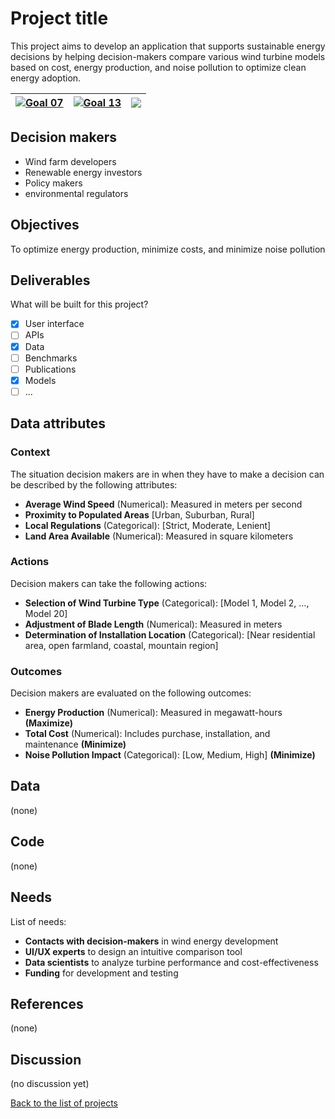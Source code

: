 # Project title

<!-- Describe the project in one sentence, e.g. A project that... -->
This project aims to develop an application that supports sustainable energy decisions by helping decision-makers compare various wind turbine models based on cost, energy production, and noise pollution to optimize clean energy adoption.

<!-- Note: using reference-style links to let Jekyll's relative links
convert them to .html in GitHub pages -->
[goal_07_link]: ../goals/goal_07.md
[goal_13_link]: ../goals/goal_13.md

<!-- Insert SDG Icons and links-->
| [![Goal 07](../images/sdgs/E-WEB-Goal-07.png)][goal_07_link] | [![Goal 13](../images/sdgs/E-WEB-Goal-13.png)][goal_13_link] | ![](../images/sdgs/empty.png) |
|------------------------------------------------------|------------------------------------------------------|-------------------------------|

## Decision makers

<!-- List decision makers that could use this project-->
- Wind farm developers
- Renewable energy investors
- Policy makers
- environmental regulators

## Objectives

<!-- Describe the objectives of the project in one sentence -->
To optimize energy production, minimize costs, and minimize noise pollution

## Deliverables

What will be built for this project?

<!-- Describe the deliverables of the project. For instance: -->
- [x] User interface
- [ ] APIs
- [x] Data
- [ ] Benchmarks
- [ ] Publications
- [x] Models
- [ ] ...

## Data attributes

### Context

<!-- Describe the situation decision makers are in when then have to make a decision -->
The situation decision makers are in when they have to make a decision can be described by the following attributes:

- **Average Wind Speed** (Numerical): Measured in meters per second
- **Proximity to Populated Areas** [Urban, Suburban, Rural]
- **Local Regulations** (Categorical): [Strict, Moderate, Lenient]
- **Land Area Available** (Numerical): Measured in square kilometers

### Actions

<!-- Describe what the decision makers can do achieve their objectives -->
Decision makers can take the following actions:

- **Selection of Wind Turbine Type** (Categorical): [Model 1, Model 2, …, Model 20]  
- **Adjustment of Blade Length** (Numerical): Measured in meters  
- **Determination of Installation Location** (Categorical): [Near residential area, open farmland, coastal, mountain region] 

### Outcomes

<!-- Describe the metrics decision makers are trying to optimize, on which they are evaluated -->
Decision makers are evaluated on the following outcomes:

- **Energy Production** (Numerical): Measured in megawatt-hours **(Maximize)**
- **Total Cost** (Numerical): Includes purchase, installation, and maintenance **(Minimize)**  
- **Noise Pollution Impact** (Categorical): [Low, Medium, High] **(Minimize)**  

## Data

<!-- Describe the data that is used to evaluate the decisions -->
(none)

## Code

<!-- Point to the repo that contains the code -->
(none)

## Needs
<!-- What kind of help is currently needed for this project? -->

List of needs:
- **Contacts with decision-makers** in wind energy development 
- **UI/UX experts** to design an intuitive comparison tool 
- **Data scientists** to analyze turbine performance and cost-effectiveness
- **Funding** for development and testing  


## References

<!-- Provide a list of references or other resources used in the project -->
(none)

## Discussion

<!-- Provide a link to a space for discussion or comments -->
(no discussion yet)

[Back to the list of projects](../README.md)

